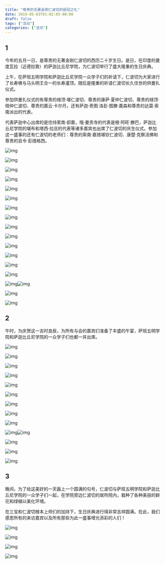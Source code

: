 ```yaml
---
title: "尊贵的无著金刚仁波切的弱冠之礼"
date: 2019-05-03T01:02:03-08:00
draft: false
tags: ["活动"]
categories: ["法讯"]
---
```




## **1**

今年的五月一日，是尊贵的无著金刚仁波切的西历二十岁生日。是日，在印度的曼度瓦拉（近德拉敦）的萨迦比丘尼学院，为仁波切举行了盛大隆重的生日庆典。

上午，在萨班五明学院和萨迦比丘尼学院一众学子们的祈请下，仁波切为大家进行了长寿佛与马头明王合一的长寿灌顶。随后是隆重的祈请仁波切长久住世的供曼扎仪式。

参加供曼扎仪式的有尊贵的禄顶·堪仁波切、尊贵的康萨·夏仲仁波切、尊贵的禄顶·晓仲仁波切、尊贵的嘉云·卡尔丹，还有萨迦·奇图·洛彭·图滕·嘉森和尊贵的达莫·索南派出的代表。

代表萨迦中心出席的是住持索南·卻嘉，哦·曼贡寺的代表是根·阿旺·滕巴，萨迦比丘尼学院的堪布和塔西·拉庄的代表等诸多嘉宾也出席了仁波切的庆生仪式。参加这一盛事的还有仁波切的老师们：尊贵的索南·嘉措堪钦仁波切、康楚·克察活佛和尊贵的且令·彭措格西。



![img](https://mmbiz.qpic.cn/mmbiz_jpg/jZ6aUbzt6ISEAKQ41woCviaoebSnNpL4vz8snu8L5HBIyPLgLzuqcx3oRSyKSIibOiaSjQQvm4cXghYZmyibteEMWA/640?wx_fmt=jpeg&wxfrom=5&wx_lazy=1&wx_co=1)

![img](https://mmbiz.qpic.cn/mmbiz_jpg/jZ6aUbzt6ISEAKQ41woCviaoebSnNpL4vyImdg0WJJtvBR1XsaUabIONb3dSXn1htjZDW5n5W0iaic0icSbLWKaxOQ/640?wx_fmt=jpeg&wxfrom=5&wx_lazy=1&wx_co=1)

![img](https://mmbiz.qpic.cn/mmbiz_jpg/jZ6aUbzt6ISEAKQ41woCviaoebSnNpL4vrGIf9iaicaOTswedXKh7rR83v5S2eicgpdslJWDwgpdzY7C1JaBQJtqHw/640?wx_fmt=jpeg&wxfrom=5&wx_lazy=1&wx_co=1)

![img](https://mmbiz.qpic.cn/mmbiz_jpg/jZ6aUbzt6ISEAKQ41woCviaoebSnNpL4vVE8Rv4yKINhGnOIEiaia3kfr5HGAnY1hMEI3RBVPUSmGcOuh9iaoqN8nQ/640?wx_fmt=jpeg&wxfrom=5&wx_lazy=1&wx_co=1)

![img](https://mmbiz.qpic.cn/mmbiz_jpg/jZ6aUbzt6ISEAKQ41woCviaoebSnNpL4vWkK2frGG0mtDJ5EoT4mshQdib4ceichX7LupkrKcZlQ01YCgGM7pqPJg/640?wx_fmt=jpeg&wxfrom=5&wx_lazy=1&wx_co=1)

![img](https://mmbiz.qpic.cn/mmbiz_jpg/jZ6aUbzt6ISEAKQ41woCviaoebSnNpL4v3wmT7KU9pygladjTIe0zKol0oZ6KQRUH9NUuveFuU8yCzdkQMrJsbA/640?wx_fmt=jpeg&wxfrom=5&wx_lazy=1&wx_co=1)

![img](https://mmbiz.qpic.cn/mmbiz_jpg/jZ6aUbzt6ISEAKQ41woCviaoebSnNpL4vLiacmRyqrGheg3oSQkYNT3rWQEchUp780Fqqg26PgLIIIOCns23s3ww/640?wx_fmt=jpeg&wxfrom=5&wx_lazy=1&wx_co=1)

![img](https://mmbiz.qpic.cn/mmbiz_jpg/jZ6aUbzt6ISEAKQ41woCviaoebSnNpL4vibgvKHewBrwEI9O0GYesohYeiaSAQBv03I4jbdPkbSumGXxcC5QXwA2A/640?wx_fmt=jpeg&wxfrom=5&wx_lazy=1&wx_co=1)

![img](https://mmbiz.qpic.cn/mmbiz_jpg/jZ6aUbzt6ISEAKQ41woCviaoebSnNpL4vKWSwIEpsT005Tt0aGBQRKjO0fp6AWoItFcswSup2LzQbUjMwXgIPYw/640?wx_fmt=jpeg&wxfrom=5&wx_lazy=1&wx_co=1)

![img](https://mmbiz.qpic.cn/mmbiz_jpg/jZ6aUbzt6ISEAKQ41woCviaoebSnNpL4vhB0QVpu1xicSCuU58vHTAHc7doVXGsOchGfNDFjMUvOuVribGsHUBPPA/640?wx_fmt=jpeg&wxfrom=5&wx_lazy=1&wx_co=1)

![img](https://mmbiz.qpic.cn/mmbiz_jpg/jZ6aUbzt6ISEAKQ41woCviaoebSnNpL4v6ibnmAluS14oAO7JuNicNe6gUZga0PXl3EricWicztXtEaY76Zqsds5ozA/640?wx_fmt=jpeg&wxfrom=5&wx_lazy=1&wx_co=1)



![img](https://mmbiz.qpic.cn/mmbiz_jpg/jZ6aUbzt6ISEAKQ41woCviaoebSnNpL4vYo7LSw7zvMeno7orQRJVGcGWsMqdqK0ZFwolMQluhAEsTButMmvTvQ/640?wx_fmt=jpeg&wxfrom=5&wx_lazy=1&wx_co=1)

![img](https://mmbiz.qpic.cn/mmbiz_jpg/jZ6aUbzt6ISEAKQ41woCviaoebSnNpL4v9QTJQQOaceiaVUJ08svUFTpmCWTUyIbaIQ7hKLA7dhRvQ4WO7ZxSZ7w/640?wx_fmt=jpeg&wxfrom=5&wx_lazy=1&wx_co=1)

![img](https://mmbiz.qpic.cn/mmbiz_jpg/jZ6aUbzt6ISEAKQ41woCviaoebSnNpL4vrJd0hsEgMGvuh2aIhnARMyvxoB5kCUfheC9grIywnxeotzKZBiaetiaw/640?wx_fmt=jpeg&wxfrom=5&wx_lazy=1&wx_co=1)

![img](https://mmbiz.qpic.cn/mmbiz_jpg/jZ6aUbzt6ISEAKQ41woCviaoebSnNpL4vMoHbKNSGbdWBuibILIYUBhF818XnLicZY8pTDVGUtW9LOe0ibmiaxjfvsg/640?wx_fmt=jpeg&wxfrom=5&wx_lazy=1&wx_co=1)![img](https://mmbiz.qpic.cn/mmbiz_jpg/jZ6aUbzt6ISEAKQ41woCviaoebSnNpL4v1MxVaahuXyh8iaXOHGbIxp5MFYGmtaIt0h408F95bnicrQSSYdPNg9mw/640?wx_fmt=jpeg&wxfrom=5&wx_lazy=1&wx_co=1)

![img](https://mmbiz.qpic.cn/mmbiz_jpg/jZ6aUbzt6ISEAKQ41woCviaoebSnNpL4vFQ6e86qDaR06L9aiaZicpgx3W4uXOzDbxBpeesuJotSiaOhohD1rcCMcw/640?wx_fmt=jpeg&wxfrom=5&wx_lazy=1&wx_co=1)

![img](https://mmbiz.qpic.cn/mmbiz_jpg/jZ6aUbzt6ISEAKQ41woCviaoebSnNpL4veDJ2xw0BibTlca0icURzibx7PfwiaWPEUjcMUC97xgoTwnF8WxegnrWW8Q/640?wx_fmt=jpeg&wxfrom=5&wx_lazy=1&wx_co=1)



## **2**

​     午时，为庆贺这一吉时良辰，为所有与会的嘉宾们准备了丰盛的午宴，萨班五明学院和萨迦比丘尼学院的一众学子们也都一并出席。



![img](https://mmbiz.qpic.cn/mmbiz_jpg/jZ6aUbzt6ISEAKQ41woCviaoebSnNpL4v3Px0cjxbMOqYe11icicux4pXcdr55GdMmUia1PzckgsOMxkXklGCsqJ1w/640?wx_fmt=jpeg&wxfrom=5&wx_lazy=1&wx_co=1)

![img](https://mmbiz.qpic.cn/mmbiz_jpg/jZ6aUbzt6ISEAKQ41woCviaoebSnNpL4vpTaqHicIibxwupzU6aVcVun28rDTUmXHjEJmjxhwiabYlQgialh7qLsibKQ/640?wx_fmt=jpeg&wxfrom=5&wx_lazy=1&wx_co=1)

![img](https://mmbiz.qpic.cn/mmbiz_jpg/jZ6aUbzt6ISEAKQ41woCviaoebSnNpL4v7zrPcPhWnI6Lr9cFHUo0icNE9CPOxH3uM8ics7pL37MlKZyyhgXBRtIQ/640?wx_fmt=jpeg&wxfrom=5&wx_lazy=1&wx_co=1)

![img](https://mmbiz.qpic.cn/mmbiz_jpg/jZ6aUbzt6ISEAKQ41woCviaoebSnNpL4viad5MzoIDEAX0pELfb3nSTZjCGgAdsXaicUx94PdC8ibmUNAbFic723aTQ/640?wx_fmt=jpeg&wxfrom=5&wx_lazy=1&wx_co=1)

![img](https://mmbiz.qpic.cn/mmbiz_jpg/jZ6aUbzt6ISEAKQ41woCviaoebSnNpL4v4fmlZK5b54dfoicIibFQXjSTyOnibzLWXNl5VUNDLS9nWDR5yL4AFKrYw/640?wx_fmt=jpeg&wxfrom=5&wx_lazy=1&wx_co=1)

![img](https://mmbiz.qpic.cn/mmbiz_jpg/jZ6aUbzt6ISEAKQ41woCviaoebSnNpL4v4jRKicK3jFFPefFR3ApYicgFlojyBq5zh0YngjcRDg9A2Y1bpMZnwskw/640?wx_fmt=jpeg&wxfrom=5&wx_lazy=1&wx_co=1)

![img](https://mmbiz.qpic.cn/mmbiz_jpg/jZ6aUbzt6ISEAKQ41woCviaoebSnNpL4vXTicug6hEN1engY4bnZyoNTZwbrdXAhyTLJr3lxMMnTL9QfZOO6kSFQ/640?wx_fmt=jpeg&wxfrom=5&wx_lazy=1&wx_co=1)

![img](https://mmbiz.qpic.cn/mmbiz_jpg/jZ6aUbzt6ISEAKQ41woCviaoebSnNpL4vrRILQ9FLRnRxMy8e347ic7CbxJBUnByrmVat7z16Y5hD02T6uWd0AFg/640?wx_fmt=jpeg&wxfrom=5&wx_lazy=1&wx_co=1)

![img](https://mmbiz.qpic.cn/mmbiz_jpg/jZ6aUbzt6ISEAKQ41woCviaoebSnNpL4vPT5Ficm6yGfopgkEjSRQxbficoB5jLzpdhQemdBMOLoUxCeXfQdXOZYQ/640?wx_fmt=jpeg&wxfrom=5&wx_lazy=1&wx_co=1)

![img](https://mmbiz.qpic.cn/mmbiz_jpg/jZ6aUbzt6ISEAKQ41woCviaoebSnNpL4v5paAsZZich7yiaN6m8QMya15iaQ78a2KOF4PtsicN4TlAy8ic1TXgJQJ6xA/640?wx_fmt=jpeg&wxfrom=5&wx_lazy=1&wx_co=1)![img](https://mmbiz.qpic.cn/mmbiz_jpg/jZ6aUbzt6ISEAKQ41woCviaoebSnNpL4vphmOMUkooeAUtHyJ2OX9yCT89JVkhdBgZQvHtOKV0Sia3YWC4s0dbYA/640?wx_fmt=jpeg&wxfrom=5&wx_lazy=1&wx_co=1)

![img](https://mmbiz.qpic.cn/mmbiz_jpg/jZ6aUbzt6ISEAKQ41woCviaoebSnNpL4vMDIrz4wFWgRFia7kl34lp0AMaTISYv9C9CT5mpANmibZ5ib70LuYfibveQ/640?wx_fmt=jpeg&wxfrom=5&wx_lazy=1&wx_co=1)

![img](https://mmbiz.qpic.cn/mmbiz_jpg/jZ6aUbzt6ISEAKQ41woCviaoebSnNpL4vnGgOlDoBiabt1z1uUn3QjySETonjFHwrcd48lLhZyKEibsobvL84omaw/640?wx_fmt=jpeg&wxfrom=5&wx_lazy=1&wx_co=1)

![img](https://mmbiz.qpic.cn/mmbiz_jpg/jZ6aUbzt6ISEAKQ41woCviaoebSnNpL4v1tCYRy6b4oOYo6mvah2GlpaTBWf4ibayPpZNTwbSbcbM43ziaG0PMialA/640?wx_fmt=jpeg&wxfrom=5&wx_lazy=1&wx_co=1)



## **3**

晚间，为了给这美好的一天画上一个圆满的句号，仁波切与萨班五明学院和萨迦比丘尼学院的一众学子们一起，在学院旁边仁波切的居所院内，栽种了各种美丽的鲜花和绿植以美化环境。

在三宝和仁波切根本上师们的加持下，生日庆典进行得非常吉祥圆满。在此，我们感恩所有的来访嘉宾以及所有那些为此一盛事增光添彩的人们！



![img](https://mmbiz.qpic.cn/mmbiz_jpg/jZ6aUbzt6ISEAKQ41woCviaoebSnNpL4vbPC3eCI97usse9TGLAuTiakmlqRqrZiaef5tIyI047s4ZmWc8Fdo3micA/640?wx_fmt=jpeg&wxfrom=5&wx_lazy=1&wx_co=1)

![img](https://mmbiz.qpic.cn/mmbiz_jpg/jZ6aUbzt6ISEAKQ41woCviaoebSnNpL4vX2HnJNtQnNXFBZNcpOLGPv5MdHKurMfRutsw3ibAfE5F4xHTEJIYWDw/640?wx_fmt=jpeg&wxfrom=5&wx_lazy=1&wx_co=1)

![img](https://mmbiz.qpic.cn/mmbiz_jpg/jZ6aUbzt6ISEAKQ41woCviaoebSnNpL4vNxPiaTom0QoKALkjKmDOQujLNKdbL1o721iaeLbg2q5WDUwg4ac5sGNg/640?wx_fmt=jpeg&wxfrom=5&wx_lazy=1&wx_co=1)

![img](https://mmbiz.qpic.cn/mmbiz_jpg/jZ6aUbzt6ISEAKQ41woCviaoebSnNpL4vgh00U03La72f24S4LIs3HtHm35qdib2WcicIqCTT1zuTmBhwekIAoGew/640?wx_fmt=jpeg&wxfrom=5&wx_lazy=1&wx_co=1)




